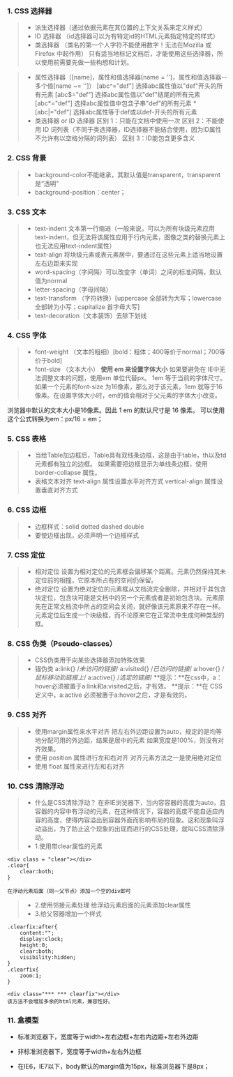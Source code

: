### 1. CSS 选择器
> * 派生选择器（通过依据元素在其位置的上下文关系来定义样式）
> * ID 选择器 （id选择器可以为有特定id的HTML元素指定特定的样式）
> * 类选择器  （类名的第一个人字符不能使用数字！无法在Mozilla 或 Firefox 中起作用）
只有适当地标记文档后，才能使用这些选择器，所以使用前需要先做一些构想和计划。

> * 属性选择器（[name]，属性和值选择器[name = '']，属性和值选择器--多个值[name ~= '']）
[abc^="def"] 选择abc属性值以"def"开头的所有元素
[abc$="def"] 选择abc属性值以"def"结尾的所有元素
[abc*="def"] 选择abc属性值中包含子串"def"的所有元素
*[abc|="def"] 选择abc属性等于def或以def-开头的所有元素
> * 类选择器 or ID 选择器
区别 1：只能在文档中使用一次
区别 2：不能使用 ID 词列表（不同于类选择器，ID选择器不能结合使用，因为ID属性不允许有以空格分隔的词列表）
区别 3：ID能包含更多含义
### 2. CSS 背景
> * background-color不能继承，其默认值是transparent，transparent是“透明”
> * background-position：center；
### 3. CSS 文本
> * text-indent 文本第一行缩进（一般来说，可以为所有块级元素应用text-indent，但无法将该属性应用于行内元素，图像之类的替换元素上也无法应用text-indent属性）
> * text-align 将块级元素或表元素居中，要通过在这些元素上适当地设置左右边距来实现
> * word-spacing（字间隔）可以改变字（单词）之间的标准间隔，默认值为normal
> * letter-spacing（字母间隔）
> * text-transform （字符转换）[uppercase 全部转为大写；lowercase 全部转为小写；capitalize 首字母大写]
> * text-decoration（文本装饰）去除下划线
### 4. CSS 字体
> * font-weight （文本的粗细）[bold：粗体；400等价于normal；700等价于bold]
> * font-size （文本大小）
**使用 em 来设置字体大小**
如果要避免在 IE中无法调整文本的问题，使用em 单位代替px。
1em 等于当前的字体尺寸。如果一个元素的font-size 为16像素，那么对于该元素，1em 就等于16像素。在设置字体大小时，em的值会相对于父元素的字体大小改变。

浏览器中默认的文本大小是16像素。因此 1 em 的默认尺寸是 16 像素。
可以使用这个公式转换为em：px/16 = em；

### 5. CSS 表格

> * 当给Table加边框后，Table具有双线条边框，这是由于table，th以及td元素都有独立的边框。
如果需要把边框显示为单线条边框，使用 border-collapse 属性。
> * 表格文本对齐 
text-align 属性设置水平对齐方式
vertical-align 属性设置垂直对齐方式

### 6. CSS 边框
> * 边框样式：solid  dotted  dashed  double
> * 要使边框出现，必须声明一个边框样式

### 7. CSS 定位
> * 相对定位  设置为相对定位的元素框会偏移某个距离。元素仍然保持其未定位前的相撞，它原本所占有的空间仍保留。
> * 绝对定位  设置为绝对定位的元素框从文档流完全删除，并相对于其包含块定位，包含块可能是文档中的另一个元素或者是初始包含块。元素原先在正常文档流中所占的空间会关闭，就好像该元素原来不存在一样。元素定位后生成一个块级框，而不论原来它在正常流中生成何种类型的框。

### 8. CSS 伪类（Pseudo-classes）
> * CSS伪类用于向某些选择器添加特殊效果
> * 锚伪类
a:link{} /*未访问的链接*/
a:visited{} /*已访问的链接*/
a:hover{} /*鼠标移动到链接上*/
a:active{} /*选定的链接*/
**提示：**在css中，a：hover必须被置于a:link和a:visited之后，才有效。
**提示：**在 CSS 定义中，a:active 必须被置于a:hover之后，才是有效的。

### 9. CSS 对齐
> * 使用margin属性来水平对齐
把左右外边距设置为auto，规定的是均等地分配可用的外边距，结果是居中的元素
如果宽度是100%，则没有对齐效果。
> * 使用 position 属性进行左和右对齐
对齐元素方法之一是使用绝对定位
> * 使用 float 属性来进行左和右对齐

### 10. CSS 清除浮动
 > * 什么是CSS清除浮动？
 在非IE浏览器下，当内容容器的高度为auto，且容器的内容中有浮动的元素，在这种情况下，容器的高度不能自适应内容的高度，使得内容溢出到容器外面而影响布局的现象。这和现象叫浮动溢出，为了防止这个现象的出现而进行的CSS处理，就叫CSS清除浮动。
 > * 1.使用带clear属性的元素
 
    <div class = "clear"></div>
    .clear{
        clear:both;
    }
    
    在浮动元素后面（同一父节点）添加一个空的div即可
    
> * 2.使用邻接元素处理
给浮动元素后面的元素添加clear属性
> * 3.给父容器增加一个样式

    .clearfix:after{
        content:"";
        display:clock;
        height:0;
        clear:both;
        visibility:hidden;
    }
    .clearfix{
        zoom:1;
    }
    
    <div class="*** *** clearfix"></div>
    该方法不会增加多余的html元素，兼容性好。
### 11. 盒模型
 * 标准浏览器下，宽度等于width+左右边框+左右内边距+左右外边距
 * 非标准浏览器下，宽度等于width+左右外边框
 
 * 在IE6，IE7以下，body默认的margin值为15px，标准浏览器下是8px；
